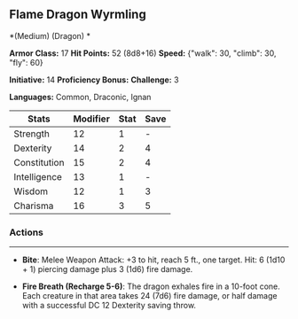 ## Flame Dragon Wyrmling
*(Medium) (Dragon) *

**Armor Class:** 17
**Hit Points:** 52 (8d8+16)
**Speed:** {"walk": 30, "climb": 30, "fly": 60}

**Initiative:** 14
**Proficiency Bonus:**
**Challenge:** 3

**Languages:** Common, Draconic, Ignan



| Stats | Modifier | Stat | Save
| ---- | ---- | ---- | ---- |
| Strength | 12 | 1 | - |
| Dexterity | 14 | 2 | 4 |
| Constitution | 15 | 2 | 4 |
| Intelligence | 13 | 1 | - |
| Wisdom | 12 | 1 | 3 |
| Charisma | 16 | 3 | 5 |

### Actions
 --- 
- **Bite**: Melee Weapon Attack: +3 to hit, reach 5 ft., one target. Hit: 6 (1d10 + 1) piercing damage plus 3 (1d6) fire damage.

- **Fire Breath (Recharge 5-6)**: The dragon exhales fire in a 10-foot cone. Each creature in that area takes 24 (7d6) fire damage, or half damage with a successful DC 12 Dexterity saving throw.

